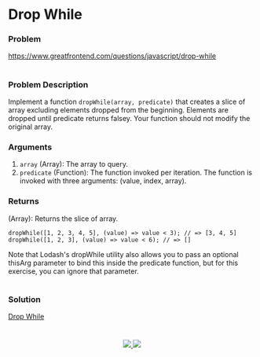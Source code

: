 # Drop While

### Problem

https://www.greatfrontend.com/questions/javascript/drop-while

#

### Problem Description

Implement a function `dropWhile(array, predicate)` that creates a slice of array excluding elements dropped from the beginning. Elements are dropped until predicate returns falsey. Your function should not modify the original array.

### Arguments

1. `array` (Array): The array to query.
2. `predicate` (Function): The function invoked per iteration. The function is invoked with three arguments: (value, index, array).

### Returns
(Array): Returns the slice of array.


```
dropWhile([1, 2, 3, 4, 5], (value) => value < 3); // => [3, 4, 5]
dropWhile([1, 2, 3], (value) => value < 6); // => []

```
Note that Lodash's dropWhile utility also allows you to pass an optional thisArg parameter to bind this inside the predicate function, but for this exercise, you can ignore that parameter.

#

### Solution

[Drop While](./dropWhile.js)

#

<p align="center">
	<a href="https://github.com/ghoshsuman845" alt="Github" title="github">
       <img src="https://img.shields.io/badge/Followe_Me_For_More_Useful_Repos-15k?style=for-the-badge&color=2088FF&logo=github&logoColor=fff"/>
    </a>
    <a href="https://github.com/ghoshsuman845/ghoshsuman845" alt="Github Stars" title="Star Mark Repo">
        <img src="https://img.shields.io/badge/Shower_stars_if_you_like_my_repos-15k?style=for-the-badge&color=ffd000&logo=apachespark&logoColor=black"/>
    </a>
</p>

